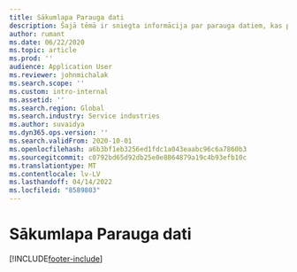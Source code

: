 ```yaml
---
title: Sākumlapa Parauga dati
description: Šajā tēmā ir sniegta informācija par parauga datiem, kas pieejami Dynamics 365 Projekta darbībām.
author: rumant
ms.date: 06/22/2020
ms.topic: article
ms.prod: ''
audience: Application User
ms.reviewer: johnmichalak
ms.search.scope: ''
ms.custom: intro-internal
ms.assetid: ''
ms.search.region: Global
ms.search.industry: Service industries
ms.author: suvaidya
ms.dyn365.ops.version: ''
ms.search.validFrom: 2020-10-01
ms.openlocfilehash: a6b3bf1eb3256ed1fdc1a043eaabc96c6a7860b3
ms.sourcegitcommit: c0792bd65d92db25e0e8864879a19c4b93efb10c
ms.translationtype: MT
ms.contentlocale: lv-LV
ms.lasthandoff: 04/14/2022
ms.locfileid: "8589803"
---
```

# <a name="sample-data-home-page"></a>Sākumlapa Parauga dati


[!INCLUDE[footer-include](../includes/footer-banner.md)]